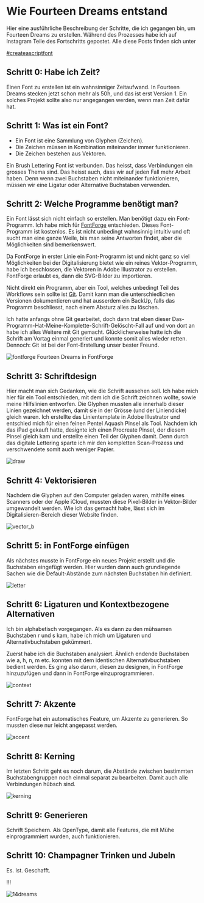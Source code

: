 # Wie Fourteen Dreams entstand
Hier eine ausführliche Beschreibung der Schritte, die ich gegangen bin, um Fourteen Dreams zu erstellen.
Während des Prozesses habe ich auf Instagram Teile des Fortschritts gepostet. Alle diese Posts finden sich unter

<a href="https://www.instagram.com/explore/tags/createascriptfont/" class="btn">#createascriptfont</a>

## Schritt 0: Habe ich Zeit?
Einen Font zu erstellen ist ein wahnsinniger Zeitaufwand. In Fourteen Dreams stecken jetzt schon mehr als 50h, und das ist erst Version 1. Ein solches Projekt sollte also nur angegangen werden, wenn man Zeit dafür hat.

## Schritt 1: Was ist ein Font?
* Ein Font ist eine Sammlung von Glyphen (Zeichen).
* Die Zeichen müssen in Kombination miteinander immer funktionieren.
* Die Zeichen bestehen aus Vektoren.

Ein Brush Lettering Font ist verbunden. Das heisst, dass Verbindungen ein grosses Thema sind. Das heisst auch, dass wir auf jeden Fall mehr Arbeit haben. Denn wenn zwei Buchstaben nicht miteinander funktionieren, müssen wir eine Ligatur oder Alternative Buchstaben verwenden.

## Schritt 2: Welche Programme benötigt man?
Ein Font lässt sich nicht einfach so erstellen. Man benötigt dazu ein Font-Programm.
Ich habe mich für [FontForge](https://fontforge.github.io) entschieden. Dieses Font-Programm ist kostenlos. Es ist nicht unbedingt wahnsinnig intuitiv und oft sucht man eine ganze Weile, bis man seine Antworten findet, aber die Möglichkeiten sind bemerkenswert.

Da FontForge in erster Linie ein Font-Programm ist und nicht ganz so viel Möglichkeiten bei der Digitalisierung bietet wie ein reines Vektor-Programm, habe ich beschlossen, die Vektoren in Adobe Illustrator zu erstellen. FontForge erlaubt es, dann die SVG-Bilder zu importieren.

Nicht direkt ein Programm, aber ein Tool, welches unbedingt Teil des Workflows sein sollte ist [Git](https://git-scm.com/). Damit kann man die unterschiedlichen Versionen dokumentieren und hat ausserdem ein BackUp, falls das Programm beschliesst, nach einem Absturz alles zu löschen.

Ich hatte anfangs ohne Git gearbeitet, doch dann trat eben dieser Das-Programm-Hat-Meine-Komplette-Schrift-Gelöscht-Fall auf und von dort an habe ich alles Weitere mit Git gemacht. Glücklicherweise hatte ich die Schrift am Vortag einmal generiert und konnte somit alles wieder retten. Dennoch: Git ist bei der Font-Erstellung unser bester Freund.

![fontforge](/font-project/img/font/fontforge.png)
<span class="small">Fourteen Dreams in FontForge</span>

## Schritt 3: Schriftdesign
Hier macht man sich Gedanken, wie die Schrift aussehen soll. Ich habe mich hier für ein Tool entschieden, mit dem ich die Schrift zeichnen wollte, sowie meine Hilfslinien entworfen. Die Glyphen mussten alle innerhalb dieser Linien gezeichnet werden, damit sie in der Grösse (und der Liniendicke) gleich waren. Ich erstellte das Linientemplate in Adobe Illustrator und entschied mich für einen feinen Pentel Aquash Pinsel als Tool. Nachdem ich das iPad gekauft hatte, designte ich einen Procreate Pinsel, der diesem Pinsel gleich kam und erstellte einen Teil der Glyphen damit. Denn durch das digitale Lettering sparte ich mir den kompletten Scan-Prozess und verschwendete somit auch weniger Papier.

![draw](/font-project/img/font/draw.jpg)

## Schritt 4: Vektorisieren
Nachdem die Glyphen auf den Computer geladen waren, mithilfe eines Scanners oder der Apple iCloud, mussten diese Pixel-Bilder in Vektor-Bilder umgewandelt werden. Wie ich das gemacht habe, lässt sich im Digitalisieren-Bereich dieser Website finden.

![vector_b](/font-project/img/font/vector_b.png)

## Schritt 5: in FontForge einfügen
Als nächstes musste in FontForge ein neues Projekt erstellt und die Buchstaben eingefügt werden. Hier wurden dann auch grundlegende Sachen wie die Default-Abstände zum nächsten Buchstaben hin definiert.

![letter](/font-project/img/font/letter.png)

## Schritt 6: Ligaturen und Kontextbezogene Alternativen
Ich bin alphabetisch vorgegangen. Als es dann zu den mühsamen Buchstaben r und s kam, habe ich mich um Ligaturen und Alternativbuchstaben gekümmert.

Zuerst habe ich die Buchstaben analysiert. Ähnlich endende Buchstaben wie a, h, n, m etc. konnten mit dem identischen Alternativbuchstaben bedient werden. Es ging also darum, diesen zu designen, in FontForge hinzuzufügen und dann in FontForge einzuprogrammieren.

![context](/font-project/img/font/context.png)

## Schritt 7: Akzente
FontForge hat ein automatisches Feature, um Akzente zu generieren. So mussten diese nur leicht angepasst werden.

![accent](/font-project/img/font/accent.png)

## Schritt 8: Kerning
Im letzten Schritt geht es noch darum, die Abstände zwischen bestimmten Buchstabengruppen noch einmal separat zu bearbeiten. Damit auch alle Verbindungen hübsch sind.

![kerning](/font-project/img/font/kern.png)

## Schritt 9: Generieren
Schrift Speichern. Als OpenType, damit alle Features, die mit Mühe einprogrammiert wurden, auch funktionieren.

## Schritt 10: Champagner Trinken und Jubeln
Es. Ist. Geschafft.

!!!

![14dreams](/font-project/img/14dreams.jpg)

